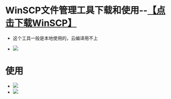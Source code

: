 # WinSCP文件管理工具下载和使用--<a href="https://winscp.net/eng/download.php">【点击下载WinSCP】</a>

- 这个工具一般是本地使用的，云编译用不上

- <img src="https://github.com/danshui-git/shuoming/blob/master/doc/winscp1.png" />
#
#
# 使用
- <img src="https://github.com/danshui-git/shuoming/blob/master/doc/winscp2.png"  />
- <img src="https://github.com/danshui-git/shuoming/blob/master/doc/winscp3.png"  />

